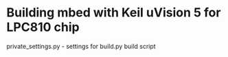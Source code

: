 Building mbed with Keil uVision 5 for LPC810 chip
========

private_settings.py - settings for build.py build script
